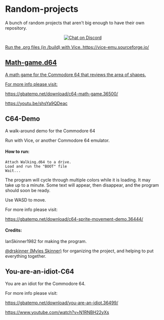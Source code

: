 # Random-projects
A bunch of random projects that aren't big enough to have their own repository.
<p align="center">

<a href="https://discord.com/invite/kJac2ty">
        <img src="https://img.shields.io/discord/704065693246685225?color=purple&label=Discord&logo=Discord&style=plastic"
            alt="Chat on Discord">
</p>
<p>Run the .prg files (in /build) with Vice. https://vice-emu.sourceforge.io/</p>

## Math-game.d64
 A math game for the Commodore 64 that reviews the area of shapes.

For more info please visit:

https://gbatemp.net/download/c64-math-game.36500/

https://youtu.be/shsYa9QDeac

## C64-Demo
A walk-around demo for the Commodore 64 

Run with Vice, or another Commodore 64 emulator.

#### How to run:

    Attach Walking.d64 to a drive.
    Load and run the "BOOT" file
    Wait...

The program will cycle through multiple colors while it is loading. It may take up to a minute. Some text will appear, then disappear, and the program should soon be ready.

Use WASD to move.

For more info please visit:

https://gbatemp.net/download/c64-sprite-movement-demo.36444/

#### Credits:

IanSkinner1982 for making the program.


[@drskinner (Myles Skinner)](https://github.com/drskinner/) for organizing the project, and helping to put everything together.

## You-are-an-idiot-C64
You are an idiot for the Commodore 64.

For more info please visit:

https://gbatemp.net/download/you-are-an-idiot.36499/

https://www.youtube.com/watch?v=N1RNBH22yXs


